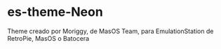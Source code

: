 # es-theme-Neon

Theme creado por Moriggy, de MasOS Team, para EmulationStation de RetroPie, MasOS o Batocera
